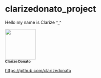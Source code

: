 # clarizedonato_project

Hello my name is Clarize ^_^

<a href="https://github.com/clarizedonato">
   <img src="https://avatars.githubusercontent.com/u/170652836?v=4?s=100" width="100px;" alt=""/>
   <br /><sub><b>Clarize Donato</b></sub>
</a>


https://github.com/clarizedonato

